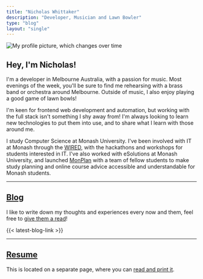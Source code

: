 ```yaml
---
title: "Nicholas Whittaker"
description: "Developer, Musician and Lawn Bowler"
type: "blog"
layout: "single"
---
```


<span class='profile-image'>![My profile picture, which changes over time](/media/monty.jpg)</span>

## Hey, I'm Nicholas!

I'm a developer in Melbourne Australia, with a passion for music. Most evenings of the week, you'll be sure to find me rehearsing with a brass band or orchestra around Melbourne. Outside of music, I also enjoy playing a good game of lawn bowls!

I'm keen for frontend web development and automation, but working with the full stack isn't something I shy away from! I'm always looking to learn new technologies to put them into use, and to share what I learn with those around me.

I study Computer Science at Monash University. I've been involved with IT at Monash through the [WIRED](https://wired.org.au), with the hackathons and workshops for students interested in IT. I've also worked with eSolutions at Monash University, and launched [MonPlan](https://monplan.apps.monash.edu) with a team of fellow students to make study planning and online course advice accessible and understandable for Monash students.

---

## [Blog](/blog/)

I like to write down my thoughts and experiences every now and them, feel free to [give them a read](/blog/)!

{{< latest-blog-link >}}

---

## [Resume](/resume/)

This is located on a separate page, where you can [read and print it](/resume/).
